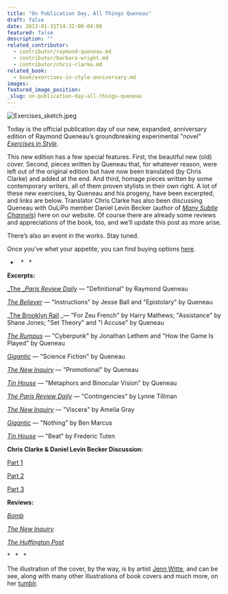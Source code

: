 ```yaml
---
title: "On Publication Day, All Things Queneau"
draft: false
date: 2013-01-31T14:32:00-04:00
featured: false
description: ""
related_contributor:
  - contributor/raymond-queneau.md
  - contributor/barbara-wright.md
  - contributor/chris-clarke.md
related_book:
  - book/exercises-in-style-anniversary.md
images:
featured_image_position: 
_slug: on-publication-day-all-things-queneau
---
```


![Exercises_sketch.jpeg](http://ndbooks.com/images/journal/Exercises_sketch.jpeg)

Today is the official publication day of our new, expanded, anniversary edition of Raymond Queneau’s groundbreaking experimental "novel" [_Exercises in Style_](http://ndbooks.com/book/exercises-in-style-anniversary). 

This new edition has a few special features. First, the beautiful new (old) cover. Second, pieces written by Queneau that, for whatever reason, were left out of the original edition but have now been translated (by Chris Clarke) and added at the end. And third, homage pieces written by some contemporary writers, all of them proven stylists in their own right. A lot of these new exercises, by Queneau and his progeny, have been excerpted, and links are below. Translator Chris Clarke has also been discussing Queneau with OuLiPo member Daniel Levin Becker (author of [_Many Subtle Channels_](http://www.amazon.com/Many-Subtle-Channels-Potential-Literature/dp/0674065778/ref=sr_1_1?s=books&ie=UTF8&qid=1359490270&sr=1-1&keywords=many+subtle+channels)) here on our website. Of course there are already some reviews and appreciations of the book, too, and we’ll update this post as more arise.

There’s also an event in the works. Stay tuned.

Once you’ve whet your appetite, you can find buying options [here](http://ndbooks.com/book/exercises-in-style-anniversary).

*   *   * 

**Excerpts:**

[_The _](http://www.theparisreview.org/blog/2013/01/10/%E2%80%9Cdefinitional%E2%80%9D/)_[Paris Review Daily](http://www.theparisreview.org/blog/2013/01/10/%E2%80%9Cdefinitional%E2%80%9D/)_ — "Definitional" by Raymond Queneau

[_The Believer_](http://believermag.tumblr.com/post/40691778292/queneau) — "Instructions" by Jesse Ball and "Epistolary" by Queneau

_[The Brooklyn Rail](http://www.brooklynrail.org/2012/12/fiction/extracts-from-the-65th-anniversary-edition-of-raymond-queneaus-exercises-in-style) _— "For Zeu French" by Harry Mathews; "Assistance" by Shane Jones; "Set Theory" and "I Accuse" by Queneau

[_The Rumpus_](http://therumpus.net/2013/01/exercises-in-style/) — "Cyberpunk" by Jonathan Lethem and "How the Game Is Played" by Queneau

[_Gigantic_](http://www.thegiganticmag.com/magazine/articleDetail.php?p=articleDetail&id=130) — "Science Fiction" by Queneau

[_The New Inquiry_](http://thenewinquiry.com/features/promotional/) — "Promotional" by Queneau

[_Tin House_](http://www.tinhouse.com/blog/22018/metaphors-and-binocular-vision.html) — "Metaphors and Binocular Vision" by Queneau

[_The Paris Review Daily_](http://www.theparisreview.org/blog/2013/01/09/contingencies/) — "Contingencies" by Lynne Tillman

[_The New Inquiry_](http://thenewinquiry.com/features/viscera/) — "Viscera" by Amelia Gray

[_Gigantic_](http://www.thegiganticmag.com/magazine/articleDetail.php?p=articleDetail&id=131) — "Nothing" by Ben Marcus

[_Tin House_](http://www.tinhouse.com/blog/22014/beat-2.html) — "Beat" by Frederic Tuten

**Chris Clarke & Daniel Levin Becker Discussion:**

[Part 1](http://ndbooks.com/blog/article/in-conversation-daniel-levin-becker-and-chris-clarke-on-exercises-in-style)

[Part 2](http://ndbooks.com/blog/article/in-conversation-daniel-levin-becker-and-chris-clarke-on-exercises-in-s)

[Part 3](http://ndbooks.com/blog/article/daniel-levin-becker-and-chris-clarke-discuss-exercises-in-style-pt.-3)

**Reviews:**

[_Bomb_](http://bombsite.com/issues/1000/articles/7021)

[_The New Inquiry_](http://thenewinquiry.com/essays/exorcisms-in-style/)

[_The Huffington Post_](http://www.huffingtonpost.com/2013/01/25/exercises-in-style-65th-queneau_n_2554174.html)

*   *   *

The illustration of the cover, by the way, is by artist [Jenn Witte](http://jennwitte.tumblr.com/post/41731299307/exercises-in-style-raymond-queneau), and can be see, along with many other illustrations of book covers and much more, on her [tumblr](http://jennwitte.tumblr.com/post/41731299307/exercises-in-style-raymond-queneau). 


